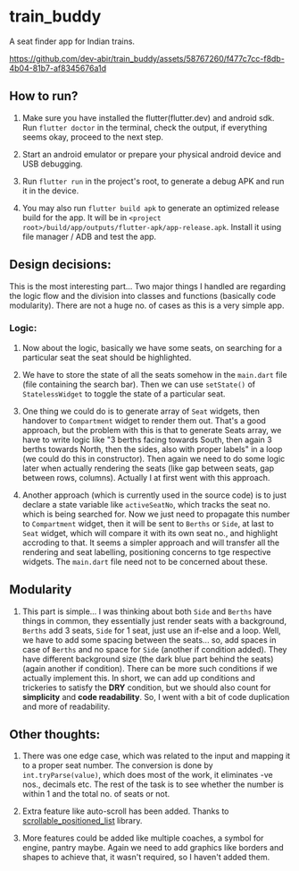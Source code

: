# train_buddy

A seat finder app for Indian trains.

https://github.com/dev-abir/train_buddy/assets/58767260/f477c7cc-f8db-4b04-81b7-af8345676a1d

## How to run?

1. Make sure you have installed the flutter(flutter.dev) and android sdk. Run `flutter doctor` in the terminal, check the output, if everything seems okay, proceed to the next step.

2. Start an android emulator or prepare your physical android device and USB debugging.

3. Run `flutter run` in the project's root, to generate a debug APK and run it in the device.

4. You may also run `flutter build apk` to generate an optimized release build for the app. It will be in `<project root>/build/app/outputs/flutter-apk/app-release.apk`. Install it using file manager / ADB and test the app.

## Design decisions:

This is the most interesting part... Two major things I handled are regarding the logic flow and the division into classes and functions (basically code modularity). There are not a huge no. of cases as this is a very simple app.

### Logic:

1. Now about the logic, basically we have some seats, on searching for a particular seat the seat should be highlighted.

2. We have to store the state of all the seats somehow in the `main.dart` file (file containing the search bar). Then we can use `setState()` of `StatelessWidget` to toggle the state of a particular seat.

3. One thing we could do is to generate array of `Seat` widgets, then handover to `Compartment` widget to render them out. That's a good approach, but the problem with this is that to generate Seats array, we have to write logic like "3 berths facing towards South, then again 3 berths towards North, then the sides, also with proper labels" in a loop (we could do this in constructor). Then again we need to do some logic later when actually rendering the seats (like gap between seats, gap between rows, columns). Actually I at first went with this approach.

4. Another approach (which is currently used in the source code) is to just declare a state variable like `activeSeatNo`, which tracks the seat no. which is being searched for. Now we just need to propagate this number to `Compartment` widget, then it will be sent to `Berths` or `Side`, at last to `Seat` widget, which will compare it with its own seat no., and highlight accroding to that. It seems a simpler approach and will transfer all the rendering and seat labelling, positioning concerns to tge respective widgets. The `main.dart` file need not to be concerned about these.

## Modularity

1. This part is simple... I was thinking about both `Side` and `Berths` have things in common, they essentially just render seats with a background, `Berths` add 3 seats, `Side` for 1 seat, just use an if-else and a loop. Well, we have to add some spacing between the seats... so, add spaces in case of `Berths` and no space for `Side` (another if condition added). They have different background size (the dark blue part behind the seats) (again another if condition). There can be more such conditions if we actually implement this. In short, we can add up conditions and trickeries to satisfy the **DRY** condition, but we should also count for **simplicity** and **code readability**. So, I went with a bit of code duplication and more of readability.

## Other thoughts:

1. There was one edge case, which was related to the input and mapping it to a proper seat number. The conversion is done by `int.tryParse(value)`, which does most of the work, it eliminates -ve nos., decimals etc. The rest of the task is to see whether the number is within 1 and the total no. of seats or not.

2. Extra feature like auto-scroll has been added. Thanks to [scrollable_positioned_list](https://pub.dev/packages/scrollable_positioned_list) library.

3. More features could be added like multiple coaches, a symbol for engine, pantry maybe. Again we need to add graphics like borders and shapes to achieve that, it wasn't required, so I haven't added them.
